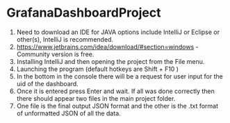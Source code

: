 # GrafanaDashboardProject

1. Need to download an IDE for JAVA options include IntelliJ or Eclipse or other(s), IntelliJ is recommended. 
2. https://www.jetbrains.com/idea/download/#section=windows - Community version is free.
3. Installing IntelliJ and then opening the project from the File menu.
4. Launching the program (default hotkeys are Shift + F10 ) 
5. In the bottom in the console there will be a request for user input for the uid of the dashboard.
6. Once it is entered press Enter and wait. If all was done correctly then there should appear two files in the main project folder.
7. One file is the final output JSON format and the other is the .txt format of unformatted JSON of all the data.

